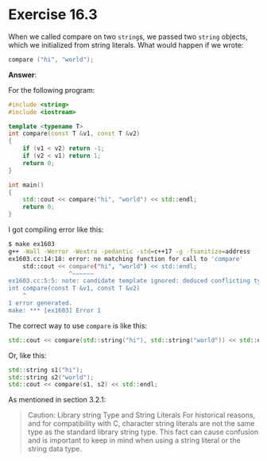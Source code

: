 # Exercise 16.3

When we called compare on two `string`s, we passed two `string` objects, which we initialized from string literals. What would happen if we wrote:

```cpp
compare ("hi", "world");
```

**Answer**:

For the following program:

```cpp
#include <string>
#include <iostream>

template <typename T>
int compare(const T &v1, const T &v2)
{
    if (v1 < v2) return -1;
    if (v2 < v1) return 1;
    return 0;
}

int main()
{
    std::cout << compare("hi", "world") << std::endl;
    return 0;
}
```

I got compiling error like this:

```bash
$ make ex1603
g++ -Wall -Werror -Wextra -pedantic -std=c++17 -g -fsanitize=address  -fsanitize=address  ex1603.cc   -o ex1603
ex1603.cc:14:18: error: no matching function for call to 'compare'
    std::cout << compare("hi", "world") << std::endl;
                 ^~~~~~~
ex1603.cc:5:5: note: candidate template ignored: deduced conflicting types for parameter 'T' ('char [3]' vs. 'char [6]')
int compare(const T &v1, const T &v2)
    ^
1 error generated.
make: *** [ex1603] Error 1
```

The correct way to use `compare` is like this:

```cpp
std::cout << compare(std::string("hi"), std::string("world")) << std::endl;
```

Or, like this:

```cpp
std::string s1("hi");
std::string s2("world");
std::cout << compare(s1, s2) << std::endl;
```

As mentioned in section 3.2.1:

> Caution: Library string Type and String Literals
> For historical reasons, and for compatibility with C, character string literals are not the same type as the standard library string type. This fact can cause confusion and is important to keep in mind when using a string literal or the string data type.  
